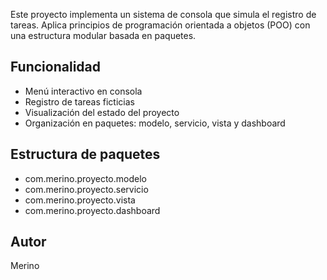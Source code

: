 
Este proyecto implementa un sistema de consola que simula el registro de tareas. Aplica principios de programación orientada a objetos (POO) con una estructura modular basada en paquetes.

## Funcionalidad

- Menú interactivo en consola
- Registro de tareas ficticias
- Visualización del estado del proyecto
- Organización en paquetes: modelo, servicio, vista y dashboard

## Estructura de paquetes

- com.merino.proyecto.modelo
- com.merino.proyecto.servicio
- com.merino.proyecto.vista
- com.merino.proyecto.dashboard

## Autor

Merino
